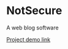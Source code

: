 # NotSecure
A web blog software 

[Project demo link](http://ec2-54-67-65-212.us-west-1.compute.amazonaws.com/)
